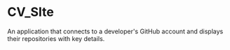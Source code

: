 # CV_SIte
An application that connects to a developer's GitHub account and displays their repositories with key details.
